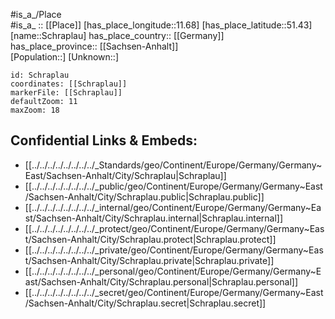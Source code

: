 ﻿---
location: [51.43,11.68] 
mapzoom: [7,12] 
mapmarker: city 
type: City
tags:
- geo/City


SpocWebEntityId: 34071
isDeleted: false
confidential: public

---
#is_a_/Place  
#is_a_ :: [[Place]] 
[has_place_longitude::11.68] 
[has_place_latitude::51.43] 
[name::Schraplau] 
has_place_country:: [[Germany]]  
has_place_province:: [[Sachsen-Anhalt]]  
[Population::] 
[Unknown::] 


```leaflet
id: Schraplau
coordinates: [[Schraplau]] 
markerFile: [[Schraplau]] 
defaultZoom: 11 
maxZoom: 18
```


## Confidential Links & Embeds: 
- [[../../../../../../../../_Standards/geo/Continent/Europe/Germany/Germany~East/Sachsen-Anhalt/City/Schraplau|Schraplau]] 
- [[../../../../../../../../_public/geo/Continent/Europe/Germany/Germany~East/Sachsen-Anhalt/City/Schraplau.public|Schraplau.public]] 
- [[../../../../../../../../_internal/geo/Continent/Europe/Germany/Germany~East/Sachsen-Anhalt/City/Schraplau.internal|Schraplau.internal]] 
- [[../../../../../../../../_protect/geo/Continent/Europe/Germany/Germany~East/Sachsen-Anhalt/City/Schraplau.protect|Schraplau.protect]] 
- [[../../../../../../../../_private/geo/Continent/Europe/Germany/Germany~East/Sachsen-Anhalt/City/Schraplau.private|Schraplau.private]] 
- [[../../../../../../../../_personal/geo/Continent/Europe/Germany/Germany~East/Sachsen-Anhalt/City/Schraplau.personal|Schraplau.personal]] 
- [[../../../../../../../../_secret/geo/Continent/Europe/Germany/Germany~East/Sachsen-Anhalt/City/Schraplau.secret|Schraplau.secret]] 
